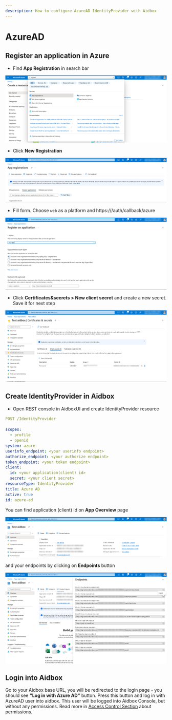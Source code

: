 ```yaml
---
description: How to configure AzureAD IdentityProvider with Aidbox
---
```


# AzureAD

## Register an application in Azure

* Find **App Registration** in search bar

![](<../../../.gitbook/assets/azure7.png>)

* Click **New Registration**

![](<../../../.gitbook/assets/azure0.png>)

* Fill form. Choose `web` as a platform and https://<box-url>/auth/callback/azure

![](<../../../.gitbook/assets/azure4.png>)

* Click **Certificates&secrets > New client secret** and create a new
  secret. Save it for next step

![](<../../../.gitbook/assets/azure3.png>)

## Create IdentityProvider in Aidbox

* Open REST console in AidboxUI and create IdentityProvider resource

```yaml
POST /IdentityProvider

scopes:
  - profile
  - openid
system: azure
userinfo_endpoint: <your userinfo endpoint>
authorize_endpoint: <your authorize endpoint>
token_endpoint: <your token endpoint>
client:
  id: <your application(client) id>
  secret: <your client secret>
resourceType: IdentityProvider
title: Azure AD
active: true
id: azure-ad
```

You can find application (client) id on **App Overview** page

![](<../../../.gitbook/assets/azure5.png>)


and your endpoints by clicking on **Endpoints** button

![](<../../../.gitbook/assets/azure2.png>)

## Login into Aidbox

Go to your Aidbox base URL, you will be redirected to the login page -
you should see **"Log in with Azure AD"** button. Press this button and log in with AzureAD user into aidbox.
This user will be logged into Aidbox Console, but without any permissions. Read more in [Access Control Section](../../security/) about permissions.
